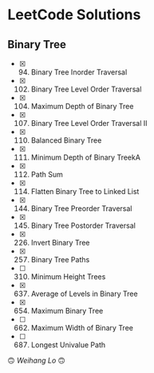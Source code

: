 # LeetCode Solutions

## Binary Tree

- [x] 094. Binary Tree Inorder Traversal
- [x] 102. Binary Tree Level Order Traversal
- [x] 104. Maximum Depth of Binary Tree
- [x] 107. Binary Tree Level Order Traversal II
- [x] 110. Balanced Binary Tree
- [x] 111. Minimum Depth of Binary TreekA
- [x] 112. Path Sum
- [x] 114. Flatten Binary Tree to Linked List
- [x] 144. Binary Tree Preorder Traversal
- [x] 145. Binary Tree Postorder Traversal
- [x] 226. Invert Binary Tree
- [x] 257. Binary Tree Paths
- [ ] 310. Minimum Height Trees
- [x] 637. Average of Levels in Binary Tree
- [x] 654. Maximum Binary Tree
- [ ] 662. Maximum Width of Binary Tree
- [ ] 687. Longest Univalue Path

🙃 _Weihang Lo_ 🙃
